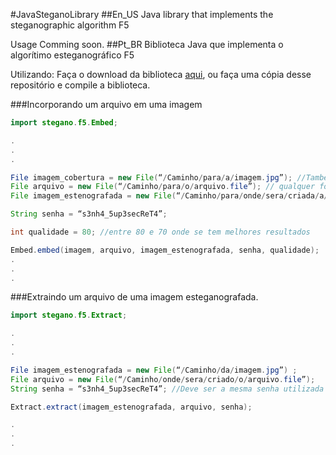  #JavaSteganoLibrary
##En_US
Java library that implements the steganographic algorithm F5

Usage
Comming soon.
##Pt_BR
Biblioteca Java que implementa o algorítimo esteganográfico F5

Utilizando:
Faça o download da biblioteca [aqui](https://github.com/ricardoborgesjr/JavaSteganoLibrary/blob/master/dist/JavaSteganoLibrary.jar), ou faça uma cópia desse repositório e compile a biblioteca.

###Incorporando um arquivo em uma imagem

```java
import stegano.f5.Embed;

.
.
.

File imagem_cobertura = new File(“/Caminho/para/a/imagem.jpg”); //Também suporta o formato BMP
File arquivo = new File(“/Caminho/para/o/arquivo.file”); // qualquer formato de arquivo
File imagem_estenografada = new File(“/Caminho/para/onde/sera/criada/a/imagem.jpg”) ;

String senha = “s3nh4_5up3secReT4”;

int qualidade = 80; //entre 80 e 70 onde se tem melhores resultados

Embed.embed(imagem, arquivo, imagem_estenografada, senha, qualidade);
.
.
.

```
###Extraindo um arquivo de uma imagem esteganografada.

```java
import stegano.f5.Extract;

.
.
.

File imagem_estenografada = new File(“/Caminho/da/imagem.jpg”) ;
File arquivo = new File(“/Caminho/onde/sera/criado/o/arquivo.file”);
String senha = “s3nh4_5up3secReT4”; //Deve ser a mesma senha utilizada para imcorporação

Extract.extract(imagem_estenografada, arquivo, senha);

.
.
.

```
